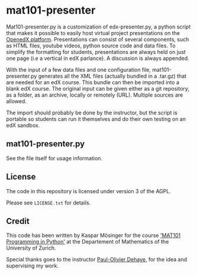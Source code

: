 mat101-presenter
================

Mat101-presenter.py is a customization of edx-presenter.py, a python script that makes it possible to easily host virtual project presentations on the [OpenedX platform](https://github.com/edX). Presentations can consist of several components, such as HTML files, youtube videos, python source code and data files. To simplify the formatting for students, presentations are always held on just one page (i.e a vertical in edX parlance). A discussion is always appended.

With the input of a few data files and one configuration file, mat101-presenter.py generates all the XML files (actually bundled in a .tar.gz) that are needed for an edX course. This bundle can then be imported into a blank edX course. The original input can be given either as a git repository, as a folder, as an archive, locally or remotely (URL). Multiple sources are allowed. 

The import should probably be done by the instructor, but the script is portable so students can run it themselves and do their own testing on an edX sandbox. 

mat101-presenter.py 
-------------------

See the file itself for usage information.


License
-------

The code in this repository is licensed under version 3 of the AGPL.

Please see ``LICENSE.txt`` for details.


Credit
------
This code has been written by Kaspar Mösinger for the course ['MAT101 Programming in Python'](http://www.vorlesungen.uzh.ch/HS13/suche/sm-50648594.modveranst.html) at the Departement of Mathematics of the University of Zurich.

Special thanks goes to the instructor [Paul-Olivier Dehaye](http://user.math.uzh.ch/dehaye/), for the idea and supervising my work.
